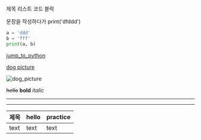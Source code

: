 제목
리스트
코드 블럭

문장을 작성하다가 print('dfddd')
``` python
a = 'ddd'
b = 'fff'
print(a, b)
```
[jump_to_python](https://wikidocs.net/29)

[dog picture](https://hips.hearstapps.com/hmg-prod.s3.amazonaws.com/images/dog-puppy-on-garden-royalty-free-image-1586966191.jpg?crop=1.00xw:0.669xh;0,0.190xh&resize=640:*)

![dog_picture](https://hips.hearstapps.com/hmg-prod.s3.amazonaws.com/images/dog-puppy-on-garden-royalty-free-image-1586966191.jpg?crop=1.00xw:0.669xh;0,0.190xh&resize=640:*)

~~hello~~
**bold**
*italic*

___
---
|제목|hello|practice|
| ----- | ----- | -----|
| text | text | text|


